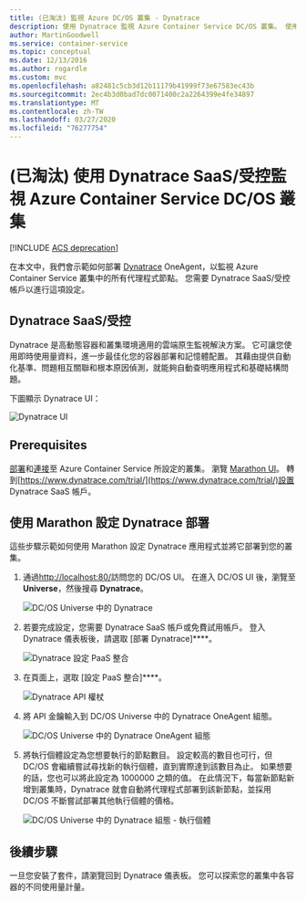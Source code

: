 ```yaml
---
title: (已淘汰) 監視 Azure DC/OS 叢集 - Dynatrace
description: 使用 Dynatrace 監視 Azure Container Service DC/OS 叢集。 使用 DC/OS 儀表板部署 Dynatrace OneAgent。
author: MartinGoodwell
ms.service: container-service
ms.topic: conceptual
ms.date: 12/13/2016
ms.author: rogardle
ms.custom: mvc
ms.openlocfilehash: a82481c5cb3d12b11179b41999f73e67583ec43b
ms.sourcegitcommit: 2ec4b3d0bad7dc0071400c2a2264399e4fe34897
ms.translationtype: MT
ms.contentlocale: zh-TW
ms.lasthandoff: 03/27/2020
ms.locfileid: "76277754"
---
```

# <a name="deprecated-monitor-an-azure-container-service-dcos-cluster-with-dynatrace-saasmanaged"></a>(已淘汰) 使用 Dynatrace SaaS/受控監視 Azure Container Service DC/OS 叢集

[!INCLUDE [ACS deprecation](../../../includes/container-service-deprecation.md)]

在本文中，我們會示範如何部署 [Dynatrace](https://www.dynatrace.com/) OneAgent，以監視 Azure Container Service 叢集中的所有代理程式節點。 您需要 Dynatrace SaaS/受控帳戶以進行這項設定。 

## <a name="dynatrace-saasmanaged"></a>Dynatrace SaaS/受控
Dynatrace 是高動態容器和叢集環境適用的雲端原生監視解決方案。 它可讓您使用即時使用量資料，進一步最佳化您的容器部署和記憶體配置。 其藉由提供自動化基準、問題相互關聯和根本原因偵測，就能夠自動查明應用程式和基礎結構問題。

下圖顯示 Dynatrace UI：

![Dynatrace UI](./media/container-service-monitoring-dynatrace/dynatrace.png)

## <a name="prerequisites"></a>Prerequisites 
[部署](container-service-deployment.md)和[連接](./../container-service-connect.md)至 Azure Container Service 所設定的叢集。 瀏覽 [Marathon UI](container-service-mesos-marathon-ui.md)。 轉到[https://www.dynatrace.com/trial/](https://www.dynatrace.com/trial/)設置 Dynatrace SaaS 帳戶。  

## <a name="configure-a-dynatrace-deployment-with-marathon"></a>使用 Marathon 設定 Dynatrace 部署
這些步驟示範如何使用 Marathon 設定 Dynatrace 應用程式並將它部署到您的叢集。

1. 通過[http://localhost:80/](http://localhost:80/)訪問您的 DC/OS UI。 在進入 DC/OS UI 後，瀏覽至 **Universe**，然後搜尋 **Dynatrace**。

    ![DC/OS Universe 中的 Dynatrace](./media/container-service-monitoring-dynatrace/dynatrace-universe.png)

2. 若要完成設定，您需要 Dynatrace SaaS 帳戶或免費試用帳戶。 登入 Dynatrace 儀表板後，請選取 [部署 Dynatrace]****。

    ![Dynatrace 設定 PaaS 整合](./media/container-service-monitoring-dynatrace/setup-paas.png)

3. 在頁面上，選取 [設定 PaaS 整合]****。 

    ![Dynatrace API 權杖](./media/container-service-monitoring-dynatrace/api-token.png) 

4. 將 API 金鑰輸入到 DC/OS Universe 中的 Dynatrace OneAgent 組態。 

    ![DC/OS Universe 中的 Dynatrace OneAgent 組態](./media/container-service-monitoring-dynatrace/dynatrace-config.png)

5. 將執行個體設定為您想要執行的節點數目。 設定較高的數目也可行，但 DC/OS 會繼續嘗試尋找新的執行個體，直到實際達到該數目為止。 如果想要的話，您也可以將此設定為 1000000 之類的值。 在此情況下，每當新節點新增到叢集時，Dynatrace 就會自動將代理程式部署到該新節點，並採用 DC/OS 不斷嘗試部署其他執行個體的價格。

    ![DC/OS Universe 中的 Dynatrace 組態 - 執行個體](./media/container-service-monitoring-dynatrace/dynatrace-config2.png)

## <a name="next-steps"></a>後續步驟

一旦您安裝了套件，請瀏覽回到 Dynatrace 儀表板。 您可以探索您的叢集中各容器的不同使用量計量。 

